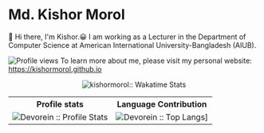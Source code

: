 # Md. Kishor Morol
:wave: Hi there, I'm Kishor.😀
I am working as a Lecturer in the Department of Computer Science at American International University-Bangladesh (AIUB). 


 
![Profile views](https://gpvc.arturio.dev/kishormorol) To learn more about me, please visit my personal website: https://kishormorol.github.io 

<p align="center"><img align="center" src="https://github-readme-stats.vercel.app/api/wakatime?username=kishormorol&custom_title=Wakatime&theme=dark&layout=compact&langs_count=5" alt="kishormorol:: Wakatime Stats" /></p>

<p align="center">
   <table>
      <tr>
       <th>Profile stats  </th>
       <th>Language Contribution</th>
     </tr>
      <tr>
       <td><img alt="Devorein :: Profile Stats" src="https://github-readme-stats.vercel.app/api?username=kishormorol&show_icons=true&theme=dark"> </td>
       <td><img alt="Devorein :: Top Langs]" src="https://github-readme-stats.vercel.app/api/top-langs/?username=kishormorol&langs_count=10&theme=tokyonight&layout=compact&hide=html"> </td>
     </tr>
   </table>
</p>
